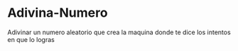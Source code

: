 # Adivina-Numero
Adivinar un numero aleatorio que crea la maquina donde te dice los intentos en que lo logras
